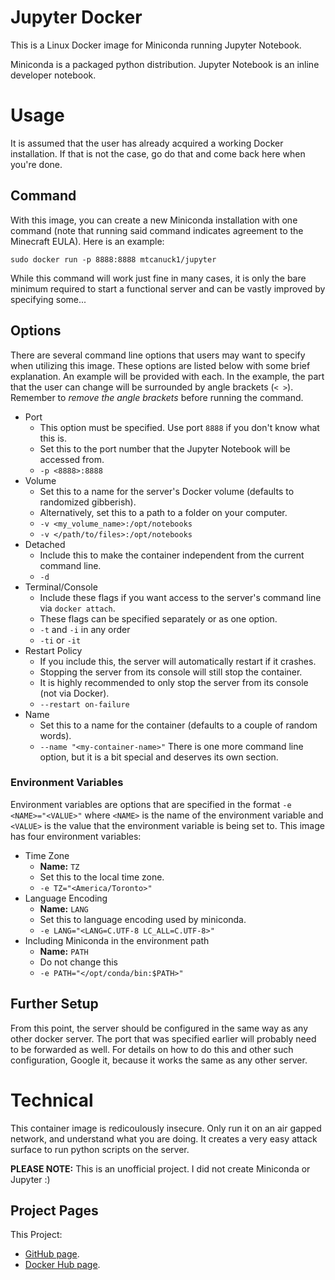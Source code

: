 # Jupyter Docker
This is a Linux Docker image for Miniconda running Jupyter Notebook.

Miniconda is a packaged python distribution.  Jupyter Notebook is an inline developer notebook.
# Usage
It is assumed that the user has already acquired a working Docker installation. If that is not the case, go do that and come back here when you're done.
## Command
With this image, you can create a new Miniconda installation with one command (note that running said command indicates agreement to the Minecraft EULA). Here is an example:

```sudo docker run -p 8888:8888 mtcanuck1/jupyter```

While this command will work just fine in many cases, it is only the bare minimum required to start a functional server and can be vastly improved by specifying some...
## Options
There are several command line options that users may want to specify when utilizing this image. These options are listed below with some brief explanation. An example will be provided with each. In the example, the part that the user can change will be surrounded by angle brackets (`< >`). Remember to *remove the angle brackets* before running the command.
- Port
  - This option must be specified. Use port `8888` if you don't know what this is.
  - Set this to the port number that the Jupyter Notebook will be accessed from.
  - `-p <8888>:8888`
- Volume
  - Set this to a name for the server's Docker volume (defaults to randomized gibberish).
  - Alternatively, set this to a path to a folder on your computer.
  - `-v <my_volume_name>:/opt/notebooks`
  - `-v </path/to/files>:/opt/notebooks`
- Detached
  - Include this to make the container independent from the current command line.
  - `-d`
- Terminal/Console
  - Include these flags if you want access to the server's command line via `docker attach`.
  - These flags can be specified separately or as one option.
  - `-t` and `-i` in any order
  - `-ti` or `-it`
- Restart Policy
  - If you include this, the server will automatically restart if it crashes.
  - Stopping the server from its console will still stop the container.
  - It is highly recommended to only stop the server from its console (not via Docker).
  - `--restart on-failure`
- Name
  - Set this to a name for the container (defaults to a couple of random words).
  - `--name "<my-container-name>"`
There is one more command line option, but it is a bit special and deserves its own section.
### Environment Variables
Environment variables are options that are specified in the format `-e <NAME>="<VALUE>"` where `<NAME>` is the name of the environment variable and `<VALUE>` is the value that the environment variable is being set to. This image has four environment variables:

- Time Zone
  - **Name:** `TZ`
  - Set this to the local time zone.
  - `-e TZ="<America/Toronto>"`
- Language Encoding
  - **Name:** `LANG`
  - Set this to language encoding used by miniconda.
  - `-e LANG="<LANG=C.UTF-8 LC_ALL=C.UTF-8>"`
- Including Miniconda in the environment path
  - **Name:** `PATH`
  - Do not change this
  - `-e PATH="</opt/conda/bin:$PATH>"`

## Further Setup
From this point, the server should be configured in the same way as any other docker server. The port that was specified earlier will probably need to be forwarded as well. For details on how to do this and other such configuration, Google it, because it works the same as any other server.
# Technical
This container image is redicoulously insecure.  Only run it on an air gapped network, and understand what you are doing.  It creates a very easy attack surface to run python scripts on the server.

**PLEASE NOTE:** This is an unofficial project. I did not create Miniconda or Jupyter :)

## Project Pages
This Project:
- [GitHub page](https://github.com/ellisware/jupyter-docker).
- [Docker Hub page](https://hub.docker.com/r/mtcanuck1/jupyter).
